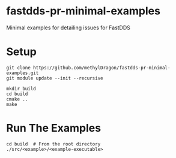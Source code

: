 # fastdds-pr-minimal-examples
Minimal examples for detailing issues for FastDDS

# Setup

```shell
git clone https://github.com/methylDragon/fastdds-pr-minimal-examples.git
git module update --init --recursive

mkdir build
cd build
cmake ..
make
```

# Run The Examples

```shell
cd build  # From the root directory
./src/<example>/<example-executable>
```

